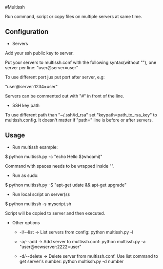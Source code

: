 #Multissh

Run command, script or copy files on multiple servers at same time.

## Configuration

- Servers

Add your ssh public key to server.

Put your servers to multissh.conf with the following syntax(without ""), one server per line:
"user@server=user"

To use different port jus put port after server, e.g:

 "user@server:1234=user"

Servers can be commented out with "#" in front of the line.

- SSH key path

To use different path than  "~/.ssh/id_rsa" set "keypath=path_to_rsa_key" to multissh.config. It doesn't matter if "path=" line is before or after servers.

## Usage

- Run multissh example:

$ python multissh.py -c "echo Hello $(whoami)"

Command with spaces needs to be wrapped inside "".

- Run as sudo:

$ python multissh.py -S "apt-get udate && apt-get upgrade"

- Run local script on server(s):

$ python multissh -s myscript.sh

Script will be copied to server and then executed.

- Other options

   - -l/--list -> List servers from config: python multissh.py -l

   - -a/--add -> Add server to multissh.conf: python multissh.py -a "user@newserver:2222=user"

   - -d/--delete -> Delete server from multissh.conf. Use list command to get server's number: python multissh.py -d number

